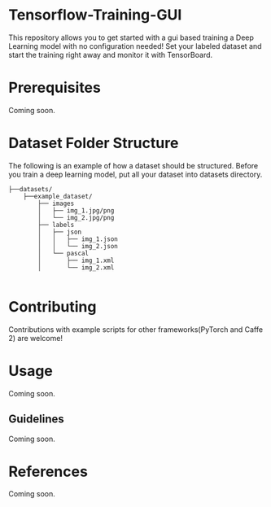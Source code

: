 # Tensorflow-Training-GUI
This repository allows you to get started with a gui based training a Deep Learning model with no configuration needed! Set your labeled dataset and start the training right away and monitor it with TensorBoard.

# Prerequisites

Coming soon.


# Dataset Folder Structure
The following is an example of how a dataset should be structured. Before you train a deep learning model, put all your dataset into datasets directory.

```
├──datasets/
    ├──example_dataset/
        ├── images
        │   ├── img_1.jpg/png
        │   └── img_2.jpg/png
        ├── labels
        │   ├── json
        │   │   ├── img_1.json
        │   │   └── img_2.json
        │   └── pascal
        │       ├── img_1.xml
        │       └── img_2.xml
        

```

# Contributing
Contributions with example scripts for other frameworks(PyTorch and Caffe 2) are welcome!

# Usage

Coming soon. 

## Guidelines

Coming soon.

# References

Coming soon.
